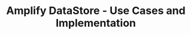 ---
title: Amplify DataStore - Use Cases and Implementation
description: "Amplify DataStore is a persistent on-device storage repository for developers to write, read, and observe changes to data. This whitepaper discusses the benefits, implementation details, and use cases of Amplify DataStore. This information will help your solutions architects, tech leads, and CTOs decide when and how to utilize Amplify DataStore in their solutions."
authorIds:
  - fernando-silva
href: https://docs.aws.amazon.com/whitepapers/latest/amplify-datastore-implementation/welcome.html
banner: "./banner.png"
platforms:
  - iOS
  - web
  - Android
  - JavaScript
categories:
  - DataStore
  - Hosting
  - Admin UI
---